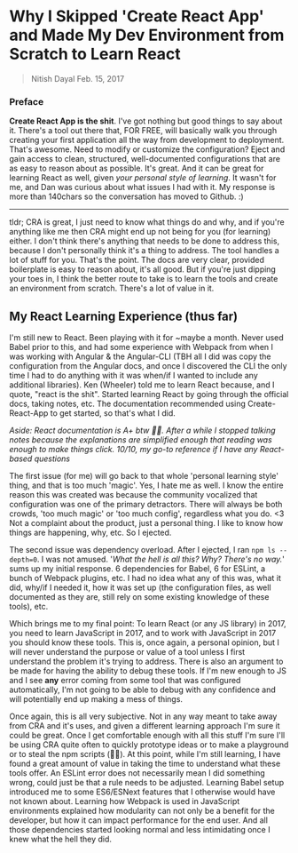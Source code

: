# Why I Skipped 'Create React App' and Made My Dev Environment from Scratch to Learn React
> Nitish Dayal
> Feb. 15, 2017

### Preface

**Create React App is the shit**. I've got nothing but good things to say about it. There's a tool
  out there that, FOR FREE, will basically walk you through creating your first application all
  the way from development to deployment. That's awesome. Need to modify or customize the 
  configuration? Eject and gain access to clean, structured, well-documented configurations that
  are as easy to reason about as possible. It's great. And it can be great for learning React
  as well, given _your personal style of learning_. It wasn't for me, and Dan was curious
  about what issues I had with it. My response is more than 140chars so the conversation has moved
  to Github. :)

---

tldr; CRA is great, I just need to know what things do and why, and if you're anything like me
  then CRA might end up not being for you (for learning) either. I don't think there's anything
  that needs to be done to address this, because I don't personally think it's a thing to address.
  The tool handles a lot of stuff for you. That's the point. The docs are very clear, provided
  boilerplate is easy to reason about, it's all good. But if you're just dipping your toes in,
  I think the better route to take is to learn the tools and create an environment from scratch.
  There's a lot of value in it.

## My React Learning Experience (thus far)

I'm still new to React. Been playing with it for ~maybe a month. Never used Babel prior to this,
  and had some experience with Webpack from when I was working with Angular & the Angular-CLI
  (TBH all I did was copy the configuration from the Angular docs, and once I discovered the CLI
  the only time I had to do anything with it was when/if I wanted to include any additional
  libraries). Ken (Wheeler) told me to learn React because, and I quote, "react is the shit".
  Started learning React by going through the official docs, taking notes, etc.
  The documentation recommended using Create-React-App to get started, so that's what I did.

_Aside: React documentation is A+ btw 👍🏾. After a while I stopped talking notes because
  the explanations are simplified enough that reading was enough to make things click. 
  10/10, my go-to reference if I have any React-based questions_
  
The first issue (for me) will go back to that whole 'personal learning style' thing,
  and that is too much 'magic'. Yes, I hate me as well. I know the
  entire reason this was created was because the community vocalized that configuration was
  one of the primary detractors. There will always be both crowds, 'too much magic' or 'too
  much config', regardless what you do. <3 Not a complaint about the product, just a personal
  thing. I like to know how things are happening, why, etc. So I ejected.

The second issue was dependency overload. After I ejected, I ran `npm ls --depth=0`. I was
  not amused. '_What the hell is all this? Why? There's no way._' sums up my initial response.
  6 dependencies for Babel, 6 for ESLint, a bunch of Webpack plugins, etc. I had no idea
  what any of this was, what it did, why/if I needed it, how it was set up (the configuration files,
  as well documented as they are, still rely on some existing knowledge of these tools), etc.

Which brings me to my final point: To learn React (or any JS library) in 2017, you need to learn
  JavaScript in 2017, and to work with JavaScript in 2017 you should know these tools. This is, once again, a personal opinion, but I will never understand the purpose or value of a tool unless
  I first understand the problem it's trying to address. There is also an argument to be made for
  having the ability to debug these tools. If I'm new enough to JS and I see **any** error coming
  from some tool that was configured automatically, I'm not going to be able to debug with any
  confidence and will potentially end up making a mess of things.

Once again, this is all very subjective. Not in any way meant to take away from CRA and it's uses,
  and given a different learning approach I'm sure it could be great. Once I get comfortable enough
  with all this stuff I'm sure I'll be using CRA quite often to quickly prototype ideas or to make
  a playground or to steal the npm scripts (👨‍💻). At this point, while I'm still learning, I have
  found a great amount of value in taking the time to understand what these tools offer. An ESLint
  error does not necessarily mean I did something wrong, could just be that a rule needs to be
  adjusted. Learning Babel setup introduced me to some ES6/ESNext features that I otherwise would
  have not known about. Learning how Webpack is used in JavaScript environments explained
  how modularity can not only be a benefit for the developer, but how it can impact performance
  for the end user. And all those dependencies started looking normal and less intimidating once
  I knew what the hell they did.
